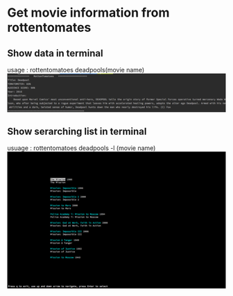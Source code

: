 # Get movie information from rottentomates 


## Show data in terminal
usage : rottentomatoes deadpools(movie name)
![image](https://github.com/Ray0907/movie/blob/master/screenshot.png)

## Show serarching list in terminal
usuage : rottentomatoes deadpools -l (movie name)
![image](https://github.com/Ray0907/movie/blob/master/screenshot_2.png)
